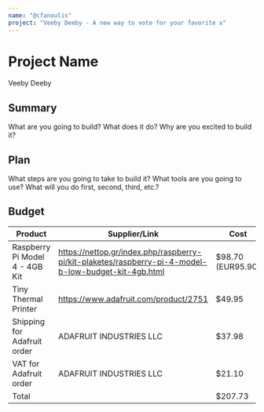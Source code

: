 ```yaml
---
name: "@cfanoulis"
project: "Veeby Deeby - A new way to vote for your favorite x"
---
```


# Project Name
Veeby Deeby

## Summary

What are you going to build? What does it do? Why are you excited to build it?

## Plan

What steps are you going to take to build it? What tools are you going to use? What will you do first, second, third, etc.?

## Budget

| Product         | Supplier/Link                         | Cost   |
| --------------- | ------------------------------------- | ------ |
| Raspberry Pi Model 4 - 4GB Kit   | https://nettop.gr/index.php/raspberry-pi/kit-plaketes/raspberry-pi-4-model-b-low-budget-kit-4gb.html | $98.70 (EUR95.90)  |
| Tiny Thermal Printer | https://www.adafruit.com/product/2751  | $49.95 |
| Shipping for Adafruit order | ADAFRUIT INDUSTRIES LLC  | $37.98 |
| VAT for Adafruit order | ADAFRUIT INDUSTRIES LLC  | $21.10 |
| Total           |                                       | $207.73 |
